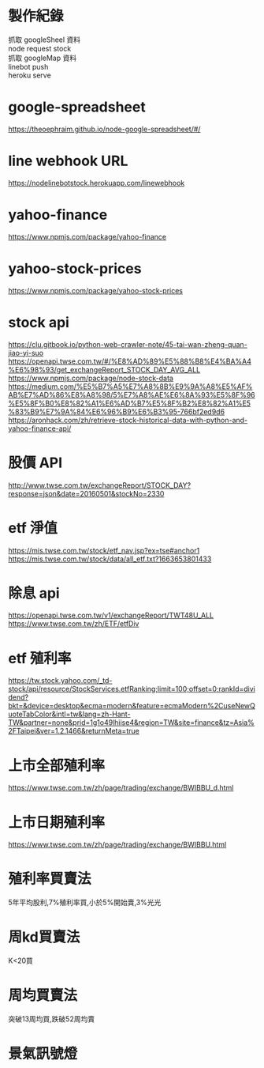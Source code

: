 # 製作紀錄
抓取 googleSheel 資料<br>
node request stock<br>
抓取 googleMap 資料<br>
linebot push<br>
heroku serve

# google-spreadsheet
https://theoephraim.github.io/node-google-spreadsheet/#/

# line webhook URL
https://nodelinebotstock.herokuapp.com/linewebhook

# yahoo-finance
https://www.npmjs.com/package/yahoo-finance

# yahoo-stock-prices
https://www.npmjs.com/package/yahoo-stock-prices

# stock api
https://clu.gitbook.io/python-web-crawler-note/45-tai-wan-zheng-quan-jiao-yi-suo<br>
https://openapi.twse.com.tw/#/%E8%AD%89%E5%88%B8%E4%BA%A4%E6%98%93/get_exchangeReport_STOCK_DAY_AVG_ALL<br>
https://www.npmjs.com/package/node-stock-data<br>
https://medium.com/%E5%B7%A5%E7%A8%8B%E9%9A%A8%E5%AF%AB%E7%AD%86%E8%A8%98/5%E7%A8%AE%E6%8A%93%E5%8F%96%E5%8F%B0%E8%82%A1%E6%AD%B7%E5%8F%B2%E8%82%A1%E5%83%B9%E7%9A%84%E6%96%B9%E6%B3%95-766bf2ed9d6<br>
https://aronhack.com/zh/retrieve-stock-historical-data-with-python-and-yahoo-finance-api/


# 股價 API
http://www.twse.com.tw/exchangeReport/STOCK_DAY?response=json&date=20160501&stockNo=2330


# etf 淨值
https://mis.twse.com.tw/stock/etf_nav.jsp?ex=tse#anchor1
https://mis.twse.com.tw/stock/data/all_etf.txt?1663653801433
 

 # 除息 api
https://openapi.twse.com.tw/v1/exchangeReport/TWT48U_ALL
https://www.twse.com.tw/zh/ETF/etfDiv
# etf 殖利率
https://tw.stock.yahoo.com/_td-stock/api/resource/StockServices.etfRanking;limit=100;offset=0;rankId=dividend?bkt=&device=desktop&ecma=modern&feature=ecmaModern%2CuseNewQuoteTabColor&intl=tw&lang=zh-Hant-TW&partner=none&prid=1g1o49lhiise4&region=TW&site=finance&tz=Asia%2FTaipei&ver=1.2.1466&returnMeta=true
# 上市全部殖利率
https://www.twse.com.tw/zh/page/trading/exchange/BWIBBU_d.html
# 上市日期殖利率
https://www.twse.com.tw/zh/page/trading/exchange/BWIBBU.html


# 殖利率買賣法
5年平均股利,7%殖利率買,小於5%開始賣,3%光光

# 周kd買賣法
K<20買

# 周均買賣法
突破13周均買,跌破52周均賣

# 景氣訊號燈

# 




